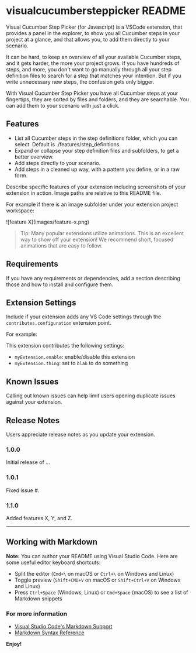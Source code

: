# visualcucumbersteppicker README

Visual Cucumber Step Picker (for Javascript) is a VSCode extension, that provides a panel in the explorer, to show you all Cucumber steps in your project at a glance, and that allows you, to add them directly to your scenario.

It can be hard, to keep an overview of all your available Cucumber steps, and it gets harder, the more your project grows. If you have hundreds of steps, and more, you don't want to go manually through all your step definition files to search for a step that matches your intention. But if you write unnecessary new steps, the confusion gets only bigger.

With Visual Cucumber Step Picker you have all Cucumber steps at your fingertips, they are sorted by files and folders, and they are searchable. You can add them to your scenario with just a click.

## Features

* List all Cucumber steps in the step definitions folder, which you can select. Default is ./features/step_definitions.
* Expand or collapse your step definition files and subfolders, to get a better overview.
* Add steps directly to your scenario.
* Add steps in a cleaned up way, with a pattern you define, or in a raw form.


Describe specific features of your extension including screenshots of your extension in action. Image paths are relative to this README file.

For example if there is an image subfolder under your extension project workspace:

\!\[feature X\]\(images/feature-x.png\)

> Tip: Many popular extensions utilize animations. This is an excellent way to show off your extension! We recommend short, focused animations that are easy to follow.

## Requirements

If you have any requirements or dependencies, add a section describing those and how to install and configure them.

## Extension Settings

Include if your extension adds any VS Code settings through the `contributes.configuration` extension point.

For example:

This extension contributes the following settings:

* `myExtension.enable`: enable/disable this extension
* `myExtension.thing`: set to `blah` to do something

## Known Issues

Calling out known issues can help limit users opening duplicate issues against your extension.

## Release Notes

Users appreciate release notes as you update your extension.

### 1.0.0

Initial release of ...

### 1.0.1

Fixed issue #.

### 1.1.0

Added features X, Y, and Z.

-----------------------------------------------------------------------------------------------------------

## Working with Markdown

**Note:** You can author your README using Visual Studio Code.  Here are some useful editor keyboard shortcuts:

* Split the editor (`Cmd+\` on macOS or `Ctrl+\` on Windows and Linux)
* Toggle preview (`Shift+CMD+V` on macOS or `Shift+Ctrl+V` on Windows and Linux)
* Press `Ctrl+Space` (Windows, Linux) or `Cmd+Space` (macOS) to see a list of Markdown snippets

### For more information

* [Visual Studio Code's Markdown Support](http://code.visualstudio.com/docs/languages/markdown)
* [Markdown Syntax Reference](https://help.github.com/articles/markdown-basics/)

**Enjoy!**
